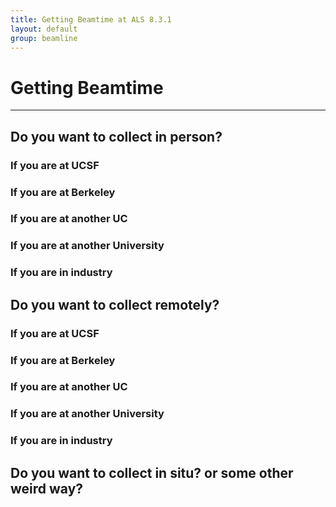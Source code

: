 ```yaml
---
title: Getting Beamtime at ALS 8.3.1
layout: default
group: beamline
---
```


# Getting Beamtime

---

## Do you want to collect in person?

### If you are at UCSF

### If you are at Berkeley

### If you are at another UC

### If you are at another University

### If you are in industry

## Do you want to collect remotely?

### If you are at UCSF

### If you are at Berkeley

### If you are at another UC

### If you are at another University

### If you are in industry

## Do you want to collect in situ? or some other weird way?
